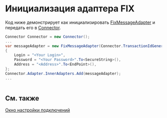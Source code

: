 # Инициализация адаптера FIX

Код ниже демонстрирует как инициализировать [FixMessageAdapter](xref:StockSharp.Fix.FixMessageAdapter) и передать его в [Connector](xref:StockSharp.Algo.Connector).

```cs
Connector Connector = new Connector();				
...				
var messageAdapter = new FixMessageAdapter(Connector.TransactionIdGenerator)
{
    Login = "<Your Login>",
    Password = "<Your Password>".To<SecureString>(),
	Address = "<Address>".To<EndPoint>(),
};
Connector.Adapter.InnerAdapters.Add(messageAdapter);
...	
							
```

## См. также

[Окно настройки подключений](../../../graphical_user_interface/connection_settings_window.md)
